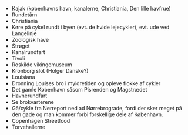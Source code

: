 - Kajak (københavns havn, kanalerne, Christiania, Den lille havfrue)
- Rundetårn
- Christiania
- Køre på cykel rundt i byen (evt. de hvide lejecykler), evt. ude ved Langelinje
- Zoologisk have
- Strøget
- Kanalrundfart
- Tivoli
- Roskilde vikingemuseum
- Kronborg slot (Holger Danske?)
- Louisiana
- Dronning Louises bro i myldretiden og opleve flokke af cykler
- Det gamle København såsom Pisrenden og Magstrædet
- Havnerundfart
- Se brokvarterene
- Gå/cykle fra Nørreport ned ad Nørrebrograde, fordi der sker meget på den gade og man kommer forbi forskellige dele af København.
- Copenhagen Streetfood
- Torvehallerne
